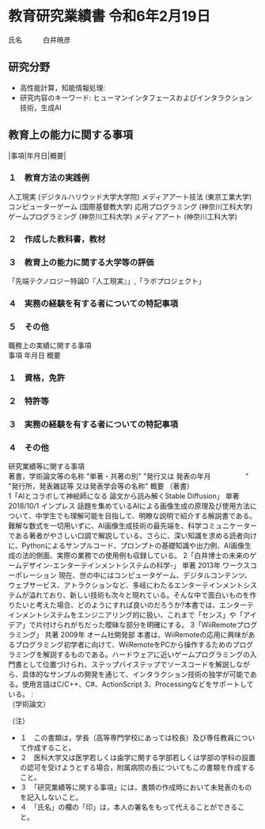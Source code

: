 # 教育研究業績書  令和6年2月19日

氏名　　　白井暁彦

## 研究分野
- 高性能計算，知能情報処理: 
- 研究内容のキーワード: ヒューマンインタフェースおよびインタラクション技術，生成AI		

## 教育上の能力に関する事項					

|事項|年月日|概要|
<!--
2.「教育上の能力に関する事項」及び「職務上の実績に関する事項」欄
1 「事項」の項には,各区分に該当する担当予定授業科目に関連する教育上の能力及び職務上の実績に関する事項を過去から現在まで簡潔に記入してください。(手引き)
2 「年月日」の項には,当該事項に係る実施時期,発表時期,従事期間等を記入してください。(手引き)
3 「概要」の項には,当該事項に係る内容の概要のほか,当該活動における地位や役割,成果も記入してください。(手引き)
4 「概要」の項には、「教育上の能力に関する事項」及び「職務上の実績に関する事項」について、教育上の能力に関する事項の各欄、職務上の実績に関する事項の各欄に関する事項ごとに少なくとも200字程度で具体的に記述してください。
5 専門職大学院に係る設置認可申請にあっては、職務上の実績に関する事項として、本人の当該専門分野に関する実務の経験等について近年の当該分野の実務に関する状況に通じていることなども含め200字にこだわらず、詳細に記述してください。
・ 上記専門職大学院のみにかかわらず、実務歴のある方は、実務の経験等について該当箇所に詳細に記述してください。
6 資格の証明書,雇用者や各種団体からの表彰・推薦文書等を必要に応じて添付してください。(手引き)
・ 資格等が周知のものである場合や教育研究業績書に内容を記載できる場合は、特別に添付を求めるものではありません。
-->

### １　教育方法の実践例					

人工現実  (デジタルハリウッド大学大学院) 
メディアアート技法  (東京工業大学) 
コンピューターゲーム  (国際基督教大学) 
応用プログラミング  (神奈川工科大学) 
ゲームプログラミング  (神奈川工科大学) 
メディアアート  (神奈川工科大学) 

### ２　作成した教科書，教材					

### ３　教育上の能力に関する大学等の評価					
「先端テクノロジー特論D『人工現実』」,「ラボプロジェクト」					

### ４　実務の経験を有する者についての特記事項					

### ５　その他					

職務上の実績に関する事項					
事項			年月日	概要	

### １　資格，免許					

### ２　特許等					

### ３　実務の経験を有する者についての特記事項					

### ４　その他					

研究業績等に関する事項					
著書，学術論文等の名称	"単著・共著の別"	"発行又は
発表の年月　　　　　"	"発行所，発表雑誌等
又は発表学会等の名称"		概要
（著書）					
1「AIとコラボして神絵師になる 論文から読み解くStable Diffusion」	単著	2018/10/1	インプレス		話題を集めているAIによる画像生成の原理及び使用方法について、中学生でも理解可能を目指して、明瞭な説明で紹介する解説書である。難解な数式を一切用いずに、AI画像生成技術の最先端を、科学コミュニケーターである著者がやさしい口調で解説している。さらに、深い知識を求める読者向けに、Pythonによるサンプルコード、プロンプトの基礎知識や出力例、AI画像生成の法的側面、実際の業務での使用例も収録している。
2「白井博士の未来のゲームデザイン-エンターテインメントシステムの科学-」	単著	2013年	ワークスコーポレーション 		現在、世の中にはコンピュータゲーム、デジタルコンテンツ、ウェブサービス、アトラクションなど、多岐にわたるエンターテインメントシステムが溢れており、新しい技術も次々と現れている。そんな中で面白いものを作りたいと考えた場合、どのようにすれば良いのだろうか?本書では、エンターテインメントシステムをエンジニアリング的に扱い、これまで「センス」や「アイデア」で片付けられがちだった曖昧な部分を明確にする。
3「WiiRemoteプログラミング」	共著	 2009年	オーム社開発部		本書は、WiiRemoteの応用に興味があるプログラミング初学者に向けて、WiiRemoteをPCから操作するためのプログラミングを解説するものである。ハードウェアに近いゲームプログラミングの入門書として位置づけられ、ステップバイステップでソースコードを解説しながら、具体的なサンプルの開発を通じて、インタラクション技術の独学が可能である。使用言語はC/C++、C#、ActionScript 3、Processingなどをサポートしている。
:					
（学術論文）					
					
（注）					
- １　この書類は，学長（高等専門学校にあっては校長）及び専任教員について作成すること。					
- ２　医科大学又は医学若しくは歯学に関する学部若しくは学部の学科の設置の認可を受けようとする場合，附属病院の長についてもこの書類を作成すること。					
- ３　「研究業績等に関する事項」には，書類の作成時において未発表のものを記入しないこと。					
- ４　「氏名」の欄の「印」は，本人の署名をもって代えることができること。

